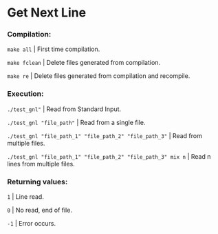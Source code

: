 # Get Next Line

### Compilation:

`make all`
| First time compilation.

`make fclean`
| Delete files generated from compilation.

`make re`
| Delete files generated from compilation and recompile.


### Execution:

`./test_gnl"`
| Read from Standard Input.

`./test_gnl "file_path"`
| Read from a single file.

`./test_gnl "file_path_1" "file_path_2" "file_path_3"`
| Read from multiple files.

`./test_gnl "file_path_1" "file_path_2" "file_path_3" mix n`
| Read n lines from multiple files.

### Returning values:
`1` | Line read.

`0` | No read, end of file.

`-1` | Error occurs.
